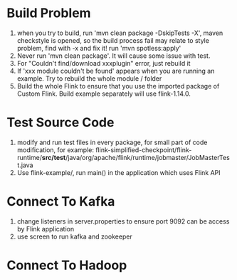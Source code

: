 # Build Problem
1. when you try to build, run 'mvn clean package -DskipTests -X', maven checkstyle is opened, so the build process fail may relate to style problem, find with -x and fix it! run 'mvn spotless:apply'
2. Never run 'mvn clean package'. It will cause some issue with test. 
3. For "Couldn't find/download xxxplugin" error, just rebuild it
4. If 'xxx module couldn't be found' appears when you are running an example. Try to rebuild the whole module / folder 
5. Build the whole Flink to ensure that you use the imported package of Custom Flink. Build example separately will use flink-1.14.0.

# Test Source Code
1. modify and run test files in every package, for small part of code modification, for example: flink-simplified-checkpoint/flink-runtime/**src/test**/java/org/apache/flink/runtime/jobmaster/JobMasterTest.java
2. Use flink-example/, run main() in the application which uses Flink API 

# Connect To Kafka
1. change listeners in server.properties to ensure port 9092 can be access by Flink application
2. use screen to run kafka and zookeeper

# Connect To Hadoop

